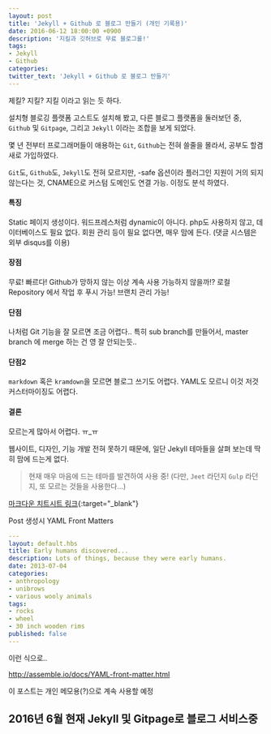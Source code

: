 ```yaml
---
layout: post
title: 'Jekyll + Github 로 블로그 만들기 (개인 기록용)'
date: 2016-06-12 18:00:00 +0900
description: '지킬과 깃허브로 무료 블로그를!'
tags:
- Jekyll
- Github
categories:
twitter_text: 'Jekyll + Github 로 블로그 만들기'
---
```


제킬? 지킬? 지킬 이라고 읽는 듯 하다.

설치형 블로깅 플랫폼 고스트도 설치해 봤고, 다른 블로그 플랫폼을 둘러보던 중, `Github` 및 `Gitpage`, 그리고 `Jekyll` 이라는 조합을 보게 되었다.

몇 년 전부터 프로그래머들이 애용하는 `Git`, `Github`는 전혀 쓸줄을 몰라서, 공부도 할겸 새로 가입하였다.

`Git`도, `Github`도, `Jekyll`도 전혀 모르지만, -safe 옵션이라 플러그인 지원이 거의 되지 않는다는 것, CNAME으로 커스텀 도메인도 연결 가능. 이정도 분석 하였다.

#### 특징

Static 페이지 생성이다. 워드프레스처럼 dynamic이 아니다. php도 사용하지 않고, 데이터베이스도 필요 없다. 회원 관리 등이 필요 없다면, 매우 맘에 든다. (댓글 시스템은 외부 disqus를 이용)

#### 장점

무료! 빠르다! Github가 망하지 않는 이상 계속 사용 가능하지 않을까!? 로컬 Repository 에서 작업 후 푸시 가능! 브랜치 관리 가능!

#### 단점

나처럼 Git 기능을 잘 모르면 조금 어렵다.. 특히 sub branch를 만들어서, master branch 에 merge 하는 건 영 잘 안되는듯..

#### 단점2

`markdown` 혹은 `kramdown`을 모르면 블로그 쓰기도 어렵다. YAML도 모르니 이것 저것 커스터마이징도 어렵다.

#### 결론

모르는게 많아서 어렵다. ㅠ_ㅠ

웹사이트, 디자인, 기능 개발 전혀 못하기 때문에, 일단 Jekyll 테마들을 살펴 보는데 딱히 맘에 드는게 없다.

> 현재 매우 마음에 드는 테마를 발견하여 사용 중! (다만, `Jeet` 라던지 `Gulp` 라던지, 또 모르는 것들을 사용한다...)



[마크다운 치트시트 링크](https://github.com/adam-p/markdown-here/wiki/Markdown-Cheatsheet){:target="_blank"}

Post 생성시 YAML Front Matters

```yaml
---
layout: default.hbs
title: Early humans discovered...
description: Lots of things, because they were early humans.
date: 2013-07-04
categories:
- anthropology
- unibrows
- various wooly animals
tags:
- rocks
- wheel
- 30 inch wooden rims
published: false
---
```

이런 식으로..


<a href="http://assemble.io/docs/YAML-front-matter.html">http://assemble.io/docs/YAML-front-matter.html</a>

이 포스트는 개인 메모용(?)으로 계속 사용할 예정

## 2016년 6월 현재 Jekyll 및 Gitpage로 블로그 서비스중
